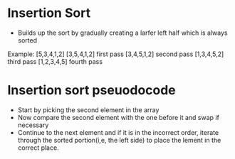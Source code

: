 # Insertion Sort

- Builds up the sort by gradually creating a larfer left half which is always sorted

Example:
[5,3,4,1,2] 
[3,5,4,1,2] first pass
[3,4,5,1,2] second pass
[1,3,4,5,2] third pass
[1,2,3,4,5] fourth pass


# Insertion sort pseuodocode
- Start by picking the second element in the array
- Now compare the second element with the one before it and swap if necessary
- Continue to the next element and if it is in the incorrect order, iterate through the sorted portion(i,e, the left side) to place the lement in the correct place.